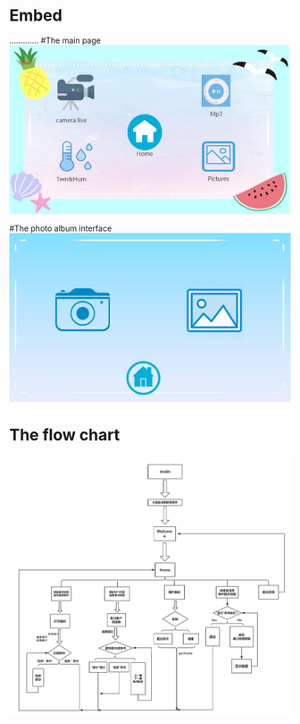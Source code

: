 # Embed
.............
#The main page 
![alt text](https://github.com/GFLEE/Embed/blob/master/project/project_code/images/main.jpg)


#The photo album interface
![alt text](https://github.com/GFLEE/Embed/blob/master/project/project_code/images/album_shoose.jpg)

# The flow chart
![alt text](https://github.com/GFLEE/Embed/blob/master/project/project_code/images/processing.jpg)
